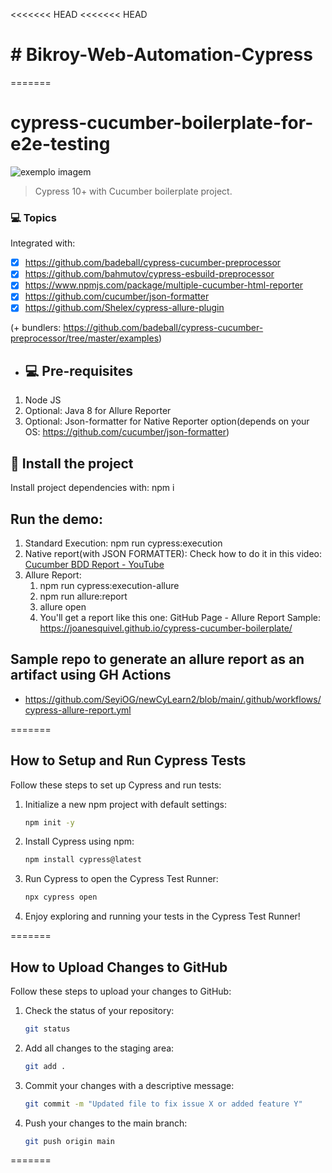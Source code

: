 <<<<<<< HEAD
<<<<<<< HEAD
# # Bikroy-Web-Automation-Cypress
=======
# cypress-cucumber-boilerplate-for-e2e-testing

<img src="https://media-exp1.licdn.com/dms/image/C4E0BAQF1dg2KtKFdPg/company-logo_200_200/0/1626295436859?e=2159024400&v=beta&t=Ib_T9PXXQxkHRKnj3Oe65EKuR6EAh01IgAA6IGvU0FY" alt="exemplo imagem">

> Cypress 10+ with Cucumber boilerplate project.

### 💻 Topics

Integrated with:

- [x] https://github.com/badeball/cypress-cucumber-preprocessor
- [x] https://github.com/bahmutov/cypress-esbuild-preprocessor
- [x] https://www.npmjs.com/package/multiple-cucumber-html-reporter
- [x] https://github.com/cucumber/json-formatter
- [x] https://github.com/Shelex/cypress-allure-plugin

(+ bundlers: https://github.com/badeball/cypress-cucumber-preprocessor/tree/master/examples)

- ## 💻 Pre-requisites

1. Node JS
2. Optional: Java 8 for Allure Reporter
3. Optional: Json-formatter for Native Reporter option(depends on your OS: https://github.com/cucumber/json-formatter)

## 🚀 Install the project

Install project dependencies with: npm i

## Run the demo:

1. Standard Execution: npm run cypress:execution
2. Native report(with JSON FORMATTER): Check how to do it in this video: [Cucumber BDD Report - YouTube](https://www.youtube.com/watch?v=5AGXK9cL2fs&t=2s&ab_channel=JoanMedia)
3. Allure Report: 
   1. npm run cypress:execution-allure
   2. npm run allure:report
   3. allure open
   4. You'll get a report like this one: GitHub Page - Allure Report Sample: https://joanesquivel.github.io/cypress-cucumber-boilerplate/


##  Sample repo to generate an allure report as an artifact using GH Actions

* https://github.com/SeyiOG/newCyLearn2/blob/main/.github/workflows/cypress-allure-report.yml

=======
## How to Setup and Run Cypress Tests

Follow these steps to set up Cypress and run tests:

1. Initialize a new npm project with default settings:
    ```bash
    npm init -y
    ```

2. Install Cypress using npm:
    ```bash
    npm install cypress@latest
    ```

3. Run Cypress to open the Cypress Test Runner:
    ```bash
    npx cypress open
    ```

4. Enjoy exploring and running your tests in the Cypress Test Runner!

=======
## How to Upload Changes to GitHub

Follow these steps to upload your changes to GitHub:

1. Check the status of your repository:
    ```bash
    git status
    ```

2. Add all changes to the staging area:
    ```bash
    git add .
    ```

3. Commit your changes with a descriptive message:
    ```bash
    git commit -m "Updated file to fix issue X or added feature Y"
    ```

4. Push your changes to the main branch:
    ```bash
    git push origin main
    ```

=======

